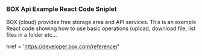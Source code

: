 <h3>BOX Api Example React Code Sniplet </h3>

<p> BOX (cloud) provides free storage area and API services. 
This is an example React code showing how to use basic operations (upload, download file, list files in a folder etc...</p>

<a> href = 'https://developer.box.com/reference/' </a>
